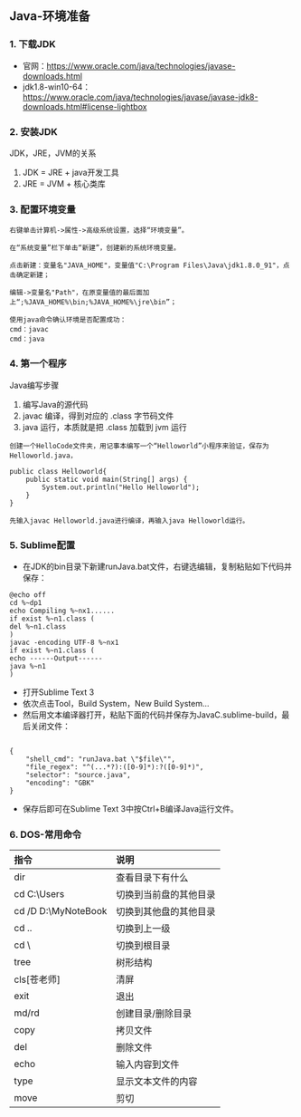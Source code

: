 ## Java-环境准备

### 1. 下载JDK

- 官网：https://www.oracle.com/java/technologies/javase-downloads.html
- jdk1.8-win10-64：https://www.oracle.com/java/technologies/javase/javase-jdk8-downloads.html#license-lightbox

### 2. 安装JDK

JDK，JRE，JVM的关系

1. JDK = JRE + java开发工具
2. JRE = JVM + 核心类库

### 3. 配置环境变量


```
右键单击计算机->属性->高级系统设置，选择“环境变量”。

在“系统变量”栏下单击“新建”，创建新的系统环境变量。

点击新建：变量名"JAVA_HOME"，变量值"C:\Program Files\Java\jdk1.8.0_91"，点击确定新建；

编辑->变量名"Path"，在原变量值的最后面加上“;%JAVA_HOME%\bin;%JAVA_HOME%\jre\bin”；

使用java命令确认环境是否配置成功：
cmd：javac
cmd：java
```

### 4. 第一个程序

Java编写步骤

1. 编写Java的源代码
2. javac 编译，得到对应的 .class 字节码文件
3. java 运行，本质就是把 .class 加载到 jvm 运行


```
创建一个HelloCode文件夹，用记事本编写一个“Helloworld”小程序来验证，保存为Helloworld.java，

public class Helloworld{
    public static void main(String[] args) { 
        System.out.println("Hello Helloworld");
    }
}

先输入javac Helloworld.java进行编译，再输入java Helloworld运行。
```

### 5. Sublime配置

- 在JDK的bin目录下新建runJava.bat文件，右键选编辑，复制粘贴如下代码并保存：

```
@echo off
cd %~dp1
echo Compiling %~nx1......
if exist %~n1.class (
del %~n1.class
)
javac -encoding UTF-8 %~nx1
if exist %~n1.class (
echo ------Output------
java %~n1
)
```
- 打开Sublime Text 3
- 依次点击Tool，Build System，New Build System...
- 然后用文本编译器打开，粘贴下面的代码并保存为JavaC.sublime-build，最后关闭文件：

```

{
    "shell_cmd": "runJava.bat \"$file\"",
    "file_regex": "^(...*?):([0-9]*):?([0-9]*)",
    "selector": "source.java",
    "encoding": "GBK"
}
```
- 保存后即可在Sublime Text 3中按Ctrl+B编译Java运行文件。

### 6. DOS-常用命令

| 指令                | 说明                   |
| :------------------ | :--------------------- |
| dir                 | 查看目录下有什么       |
| cd C:\Users         | 切换到当前盘的其他目录 |
| cd /D D:\MyNoteBook | 切换到其他盘的其他目录 |
| cd ..               | 切换到上一级           |
| cd \                | 切换到根目录           |
| tree                | 树形结构               |
| cls[苍老师]         | 清屏                   |
| exit                | 退出                   |
| md/rd               | 创建目录/删除目录      |
| copy                | 拷贝文件               |
| del                 | 删除文件               |
| echo                | 输入内容到文件         |
| type                | 显示文本文件的内容     |
| move                | 剪切                   |


